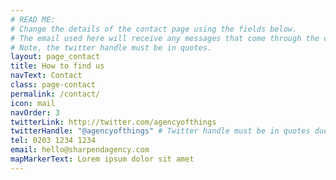 ```yaml
---
# READ ME:
# Change the details of the contact page using the fields below.
# The email used here will receive any messages that come through the contact form.
# Note, the twitter handle must be in quotes.
layout: page_contact
title: How to find us
navText: Contact
class: page-contact
permalink: /contact/
icon: mail
navOrder: 3
twitterLink: http://twitter.com/agencyofthings
twitterHandle: "@agencyofthings" # Twitter handle must be in quotes due to starting with an '@'.
tel: 0203 1234 1234
email: hello@sharpendagency.com
mapMarkerText: Lorem ipsum dolor sit amet
---
```


